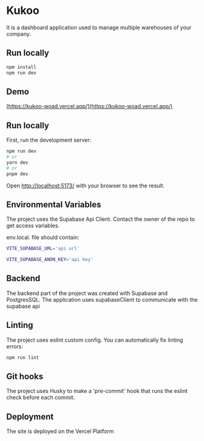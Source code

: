 # Kukoo

It is a dashboard application used to manage multiple warehouses of your company.

## Run locally

```bash
npm install
npm run dev
```

## Demo

[https://kukoo-woad.vercel.app/](https://kukoo-woad.vercel.app/)

## Run locally

First, run the development server:

```bash
npm run dev
# or
yarn dev
# or
pnpm dev
```

Open [http://localhost:5173/](http://localhost:5173/) with your browser to see the result.

## Environmental Variables

The project uses the Supabase Api Client. Contact the owner of the repo to get access variables.

env.local. file should contain:

```bash
VITE_SUPABASE_URL='api url'

VITE_SUPABASE_ANON_KEY='api key'
```

## Backend

The backend part of the project was created with Supabase and PostgresSQL. The application uses supabaseClient to communicate with the supabase api

## Linting

The project uses eslint custom config.
You can automatically fix linting errors:

```bash
npm run lint
```

## Git hooks

The project uses Husky to make a 'pre-commit' hook that runs the eslint check before each commit.

## Deployment

The site is deployed on the Vercel Platform
